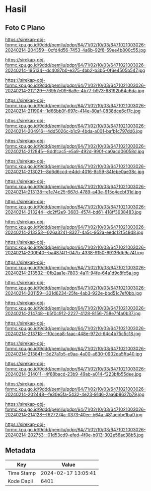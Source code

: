 # Hasil

## Foto C Plano

https://sirekap-obj-formc.kpu.go.id/9ddd/pemilu/pdpr/64/71/02/10/03/6471021003026-20240214-204359--0cfd4d56-7453-4a6b-92f8-59ee4b800c55.jpg

https://sirekap-obj-formc.kpu.go.id/9ddd/pemilu/pdpr/64/71/02/10/03/6471021003026-20240214-195134--dc4087b0-e375-4bb2-b3b5-0f6e4505b547.jpg

https://sirekap-obj-formc.kpu.go.id/9ddd/pemilu/pdpr/64/71/02/10/03/6471021003026-20240214-212129--76957e09-6a9e-4b77-b973-68192b64c6da.jpg

https://sirekap-obj-formc.kpu.go.id/9ddd/pemilu/pdpr/64/71/02/10/03/6471021003026-20240214-211904--1d66bb0f-697c-414e-80af-0838dce6cf7c.jpg

https://sirekap-obj-formc.kpu.go.id/9ddd/pemilu/pdpr/64/71/02/10/03/6471021003026-20240214-204916--4dd5026c-b1c9-4bda-a001-bafb1c797dd6.jpg

https://sirekap-obj-formc.kpu.go.id/9ddd/pemilu/pdpr/64/71/02/10/03/6471021003026-20240214-212845--8ddfcac5-e5a9-492d-990f-ca0acd06058d.jpg

https://sirekap-obj-formc.kpu.go.id/9ddd/pemilu/pdpr/64/71/02/10/03/6471021003026-20240214-213021--8d6d6ccd-e4dd-4016-8c59-84febe0ae38c.jpg

https://sirekap-obj-formc.kpu.go.id/9ddd/pemilu/pdpr/64/71/02/10/03/6471021003026-20240214-213138--e1e74c25-667d-4789-a43e-915c4ecbf31d.jpg

https://sirekap-obj-formc.kpu.go.id/9ddd/pemilu/pdpr/64/71/02/10/03/6471021003026-20240214-213244--dc2ff2e9-3683-4574-bd61-418ff3938483.jpg

https://sirekap-obj-formc.kpu.go.id/9ddd/pemilu/pdpr/64/71/02/10/03/6471021003026-20240214-213353--026a3241-8327-4a5c-952a-eedc12f549d8.jpg

https://sirekap-obj-formc.kpu.go.id/9ddd/pemilu/pdpr/64/71/02/10/03/6471021003026-20240214-200940--ba4874f1-047b-4338-9150-69136db9c74f.jpg

https://sirekap-obj-formc.kpu.go.id/9ddd/pemilu/pdpr/64/71/02/10/03/6471021003026-20240214-213532--0fb2aa1e-7803-4a11-94fe-64a1d9c8fc5a.jpg

https://sirekap-obj-formc.kpu.go.id/9ddd/pemilu/pdpr/64/71/02/10/03/6471021003026-20240214-201159--331d6234-25fe-4ab3-922e-bbd51c7ef0bb.jpg

https://sirekap-obj-formc.kpu.go.id/9ddd/pemilu/pdpr/64/71/02/10/03/6471021003026-20240214-214748--b5f0c912-2227-4128-8156-758e7f4a0b37.jpg

https://sirekap-obj-formc.kpu.go.id/9ddd/pemilu/pdpr/64/71/02/10/03/6471021003026-20240214-213718--1f0ccea8-faac-448e-972d-64c4b75c5c18.jpg

https://sirekap-obj-formc.kpu.go.id/9ddd/pemilu/pdpr/64/71/02/10/03/6471021003026-20240214-213841--3d27a1b5-e9aa-4a00-a630-0902da5ffa40.jpg

https://sirekap-obj-formc.kpu.go.id/9ddd/pemilu/pdpr/64/71/02/10/03/6471021003026-20240214-214011--4f68bacd-23b9-49ab-a014-f223bfb55dee.jpg

https://sirekap-obj-formc.kpu.go.id/9ddd/pemilu/pdpr/64/71/02/10/03/6471021003026-20240214-202448--fe30e5fa-5432-4e23-91d6-2aa6b8627b79.jpg

https://sirekap-obj-formc.kpu.go.id/9ddd/pemilu/pdpr/64/71/02/10/03/6471021003026-20240214-214128--f627274a-0373-40ee-b64a-481aebbe1ba0.jpg

https://sirekap-obj-formc.kpu.go.id/9ddd/pemilu/pdpr/64/71/02/10/03/6471021003026-20240214-202753--01d53cd9-efed-4f0e-b013-302e56ac38b5.jpg


## Metadata

| Key        | Value               |
| ---------- | ------------------- |
| Time Stamp | 2024-02-17 13:05:41 |
| Kode Dapil | 6401                |



